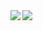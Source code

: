 

<a href="https://github.com/anuraghazra/github-readme-stats">
  <img align="left" src="https://github-readme-stats.vercel.app/api?usernameis0383kk&count_private=true&show_icons=true" />
</a>
<a href="https://github.com/anuraghazra/github-readme-stats">
  <img align="left" src="https://github-readme-stats.vercel.app/api/top-langs/?username=is0383kk" />
</a>
